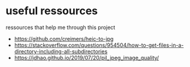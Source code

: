 # useful ressources

ressources that help me through this project

- https://github.com/creimers/heic-to-jpg
- https://stackoverflow.com/questions/954504/how-to-get-files-in-a-directory-including-all-subdirectories
- https://jdhao.github.io/2019/07/20/pil_jpeg_image_quality/
